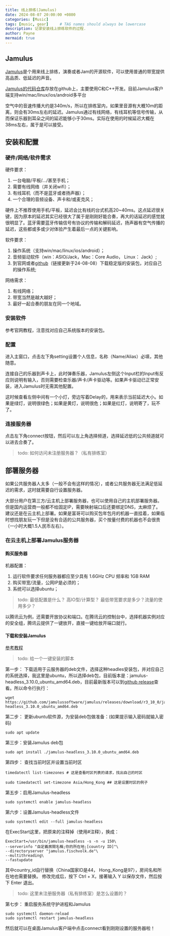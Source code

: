 ```yaml
---
title: 线上排练(Jamulus)
date: 2024-08-07 20:00:00 +0800
categories: [Music]
tags: [music, gear]     # TAG names should always be lowercase
description: 记录安装线上排练软件的过程.
author: Payne
mermaid: true
---
```


## Jamulus

[Jamulus](https://jamulus.io/)是个用来线上排练，演奏或者Jam的开源软件，可以使用普通的带宽提供高品质、低延迟的声音。

[Jamulus的代码仓库](https://github.com/jamulussoftware/jamulus)存放在github上，主要使用C和C++开发。目前Jamulus客户端支持win/mac/linux/ios/android多平台

空气中的音速传播大约是340m/s，所以在排练室内，如果里音源有大概10m的距离，则会有30ms左右的延迟。Jamulus通过有线网络，有线耳机等信号传输，从而保证乐器到耳朵之间的延迟能够小于30ms。实际在使用的时候延迟大概在38ms左右，属于是可以接受。

## 安装和配置

### 硬件/网络/软件需求

硬件要求：
1. 一台电脑/平板/.../甚至手机；
2. 需要有线网络（并关闭wifi）；
2. 有线耳机（而不是蓝牙或者扬声器）；
3. 一个合理的音频设备、声卡和/或麦克风；

硬件上不推荐使用手机/平板，延迟会比有线的台式机高20~40ms。这点延迟很关键，因为原本的延迟其实已经很大了属于是刚刚好能合奏，再大的话延迟的感觉就很明显了。蓝牙需要蓝牙传输信号有协议的传输和解码延迟，扬声器有空气传播的延迟，这些都或多或少对体验产生着最后一点的关键影响。

软件要求：
1. 操作系统（支持win/mac/linux/ios/android）；
2. 音频驱动软件（win：ASIO/Jack，Mac：Core Audio， Linux： Jack）;
3. 到官网或者[github](https://github.com/jamulussoftware/jamulus/releases/tag/r3_10_0)（链接更新于24-08-08）下载稳定版的安装包，对应自己的操作系统;

网络需求：
1. 有线网络；
2. 带宽当然是越大越好；
3. 最好一起合奏的朋友在同一个地域。

### 安装软件

参考官网教程，注意找对应自己系统版本的安装包。

### 配置

进入主窗口，点击左下角setting设置个人信息，名称（Name/Alias）必填，其他随意。

连接自己的乐器到声卡上，此时弹奏乐器，Jamulus左侧这个Input栏的Input有反应则说明有输入，否则需要检查乐器/声卡/声卡驱动等。如果声卡驱动已正常安装，进入Jamulus时无需其他配置。

这时候查看左侧中间有一个小灯，旁边写着Delay的，用来表示当前延迟大小。如果是绿灯，说明很绿色；如果是黄灯，说明很危；如果是红灯，说明寄了，玩不了。

### 连接服务器

点击左下角connect按钮，然后可以左上角选择频道，选择延迟低的公共频道就可以进去合奏了。

> todo: 如何访问未注册服务器？（私有排练室）

## 部署服务器

如果公共服务器人太多（一般不会有这样的情况），或者公共服务器无法满足低延迟的需求，这时就需要自行设置服务器。

大部分用户在第三方/云主机上部署服务器，也可以使用自己的主机部署服务器。但是国内运营商一般都不给固定IP，需要映射端口后还要绑定DNS，太麻烦了。建议还是在云主机上部署。如果是富哥可以购买包年包月的机器一直挂着，如果临时想找朋友玩一下但是没有合适的公共服务器，买个按量付费的机器也不会很贵（一小时大概1.5人民币左右）。

### 在云主机上部署Jamulus服务器

#### 购买服务器

机器配置：
1. 运行软件要求任何服务器都应至少具有 1.6GHz CPU 频率和 1GB RAM
2. 购买带宽/流量，公网IP是必须的；
3. 系统可以选择ubuntu；

> todo: 
最低配置是什么？
高IO型/计算型？
最低带宽要求是多少？流量的使用多少？



以腾讯云为例，还需要开放协议和端口。在腾讯云的控制台中，选择机器实例对应的安全组，腾讯云提供了一键放开，直接一键给放开端口就行。

#### 下载和安装Jamulus

[参考教程](https://yaocaptain.com/p/linux-jamulus-on-gcp/#%E5%A6%82%E4%BD%95%E5%9C%A8gcp%E4%B8%8A%E5%BB%BA%E7%AB%8Blinux-server)

> todo: 给一个一键安装的脚本

第一步： 下载适用于云服务器的deb文件，选择这种headles安装包，并对应自己的系统选择，我这里是ubuntu，所以选择deb包，目前版本是：jamulus-headless_3.10.0_ubuntu_amd64.deb，目前最新版本可以到[github release](https://github.com/jamulussoftware/jamulus/releases)查看。所以命令行执行：

```shell
wget https://github.com/jamulussoftware/jamulus/releases/download/r3_10_0/jamulus-headless_3.10.0_ubuntu_amd64.deb
```

第二步： 更新ubuntu软件源，为安装deb包做准备：(如果提示输入密码就输入密码)

```shell
sudo apt update
```

第三步：安装Jamulus deb包

```shell 
sudo apt install ./jamulus-headless_3.10.0_ubuntu_amd64.deb
```

第四步： 查找当前时区并设置当前时区
```shell
timedatectl list-timezones # 这是查看时区列表的请求，找出自己的时区
 
sudo timedatectl set-timezone Asia/Hong_Kong ## 这是设置时区的例子
```

第五步：启用Jamulus-headless

```shell
sudo systemctl enable jamulus-headless
```

第六步：设置Jamulus-headless文件

```shell
sudo systemctl edit --full jamulus-headless
```

在ExecStart这里，把原来的注释掉（使用#注释），换成：

```shell
ExecStart=/usr/bin/jamulus-headless -s -n -u 150\
--serverinfo "自定義房間名稱;你的所在地;[country ID]"\
--directoryserver "jamulus.fischvolk.de"\
--multithreading\
--fastupdate
```

其中country_id自行替换（China国家ID是44， Hong_Kong是97），房间名和所在地也需要替换。
修改完成后，按下 Ctrl + X，接著输入 Y 以保存文件，然后按下 Enter 退出。

> todo: 这里未注册服务器（私有排练室）是怎么设置的？

第七步： 重启服务系统守护进程和Jamulus

```shell
sudo systemctl daemon-reload
sudo systemctl restart jamulus-headless
```

然后就可以在桌面Jamulus客户端中点击connect看到刚刚设置的服务器啦！